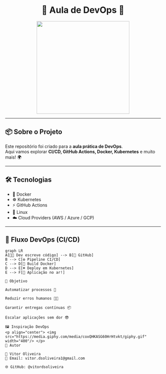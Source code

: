 <h1 align="center">🚀 Aula de DevOps 🚀</h1>

<p align="center">
  <img src="https://media.giphy.com/media/L8K62iTDkzGX6/giphy.gif" width="300"/>
</p>

---

## 📦 Sobre o Projeto
Este repositório foi criado para a **aula prática de DevOps**.  
Aqui vamos explorar **CI/CD, GitHub Actions, Docker, Kubernetes** e muito mais! 🌍

---

## 🛠️ Tecnologias
- 🐳 Docker  
- ☸️ Kubernetes  
- ⚡ GitHub Actions  
- 🐧 Linux  
- ☁️ Cloud Providers (AWS / Azure / GCP)

---

## 🔄 Fluxo DevOps (CI/CD)

```mermaid
graph LR
A[👨‍💻 Dev escreve código] --> B[🔀 GitHub]
B --> C[⚙️ Pipeline CI/CD]
C --> D[🐳 Build Docker]
D --> E[☸️ Deploy em Kubernetes]
E --> F[🚀 Aplicação no ar!]

🎯 Objetivo

Automatizar processos 🦾

Reduzir erros humanos 🧑‍💻

Garantir entregas contínuas 📦

Escalar aplicações sem dor 😎

🖼️ Inspiração DevOps
<p align="center"> <img src="https://media.giphy.com/media/coxQHKASG60HrHtvkt/giphy.gif" width="400"/> </p>
📜 Autor

👤 Vitor Oliveira
📧 Email: vitor.dsoliveira1@gmail.com

🌐 GitHub: @vitordsoliveira